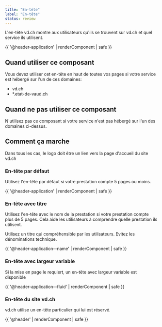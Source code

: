 ```yaml
---
title: "En-tête"
label: "En-tête"
status: review
---
```


L'en-tête vd.ch montre aux utilisateurs qu'ils se trouvent sur vd.ch et quel service ils utilisent.

{{ '@header-application' | renderComponent | safe }}

## Quand utiliser ce composant

Vous devez utiliser cet en-tête en haut de toutes vos pages si votre service est hébergé sur l'un de ces domaines:

- vd.ch
- \*.etat-de-vaud.ch

## Quand ne pas utiliser ce composant

N'utilisez pas ce composant si votre service n'est pas hébergé sur l'un des domaines ci-dessus.

## Comment ça marche

Dans tous les cas, le logo doit être un lien vers la page d'accueil du site vd.ch

### En-tête par défaut

Utilisez l'en-tête par défaut si votre prestation compte 5 pages ou moins.

{{ '@header-application' | renderComponent | safe }}

### En-tête avec titre

Utilisez l'en-tête avec le nom de la prestation si votre prestation compte plus
de 5 pages. Cela aide les utilisateurs à comprendre quelle prestation ils
utilisent.

Utilisez un titre qui compréhensible par les utilisateurs. Evitez les
dénominations technique.

{{ '@header-application--name' | renderComponent | safe }}

### En-tête avec largeur variable

Si la mise en page le requiert, un en-tête avec largeur variable est disponible

{{ '@header-application--fluid' | renderComponent | safe }}

### En-tête du site vd.ch

vd.ch utilise un en-tête particulier qui lui est réservé.

{{ '@header' | renderComponent | safe }}
